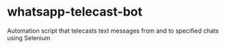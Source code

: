 # whatsapp-telecast-bot
Automation script that telecasts text messages from and to specified chats using Selenium
